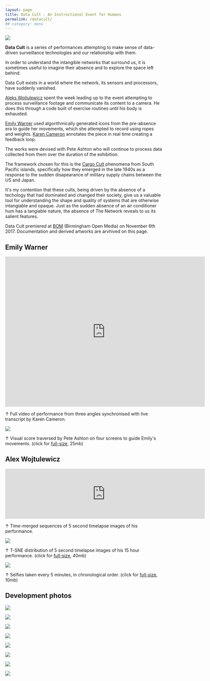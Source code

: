 ```yaml
---
layout: page
title: Data Cult - An Instructional Event for Humans
permalink: /datacult/
## category: menu
---
```


![](http://instructionsforhumans.com/images/datacult-em.jpg)

**Data Cult** is a series of performances attempting to make sense of data-driven surveillance technologies and our relationship with them.

In order to understand the intangible networks that surround us, it is sometimes useful to imagine their absence and to explore the space left behind. 

Data Cult exists in a world where the network, its sensors and processors, have suddenly vanished. 

[Aleks Wojtulewicz](http://a-w-a.co.uk/) spent the week leading up to the event attempting to process surveillance footage and communicate its content to a camera. He does this through a code built of exercise routines until his body is exhausted. 

[Emily Warner](https://emily-warner.com/) used algorithmically generated icons from the pre-absence era to guide her movements, which she attempted to record using ropes and weights. [Karen Cameron](https://twitter.com/KCanard) annotates the piece in real time creating a feedback loop.

The works were devised with Pete Ashton who will continue to process data collected from them over the duration of the exhibition. 

The framework chosen for this is the [Cargo Cult](https://en.wikipedia.org/wiki/Cargo_cult) phenomena from South Pacific islands, specifically how they emerged in the late 1940s as a response to the sudden disapearance of military supply chains between the US and Japan. 

It's my contention that these cults, being driven by the absence of a techology that had dominated and changed their society, give us a valuable tool for understanding the shape and quality of systems that are otherwise intangiable and opaque. Just as the sudden absence of an air conditioner hum has a tangiable nature, the absence of The Network reveals to us its salient features. 

Data Cult premiered at [BOM](http://www.bom.org.uk) (Birmingham Open Media) on November 6th 2017. Documentation and derived artworks are arvhived on this page.  

## Emily Warner

<iframe src="https://player.vimeo.com/video/242211423?title=0&byline=0&portrait=0" width="640" height="480" frameborder="0" webkitallowfullscreen mozallowfullscreen allowfullscreen></iframe>

&#8593; Full video of performance from three angles synchronised with live transcript by Karen Cameron.

[![](http://instructionsforhumans.com/images/emilyblobsscore_small.jpg)](http://instructionsforhumans.com/images/emilyblobsscore.jpg)

&#8593; Visual score traversed by Pete Ashton on four screens to guide Emily's movements. (click for [full-size](http://instructionsforhumans.com/images/emilyblobsscore.jpg), 25mb)

## Alex Wojtulewicz

<iframe src="https://player.vimeo.com/video/242235813?title=0&byline=0&portrait=0" width="640" height="160" frameborder="0" webkitallowfullscreen mozallowfullscreen allowfullscreen></iframe>

&#8593; Time-merged sequences of 5 second timelapse images of his performance. 

[![](http://instructionsforhumans.com/images/tsne_grid_alekssq_small.jpg)](http://instructionsforhumans.com/images/tsne_grid_alekssq.jpg)

&#8593; T-SNE distribution of 5 second timelapse images of his 15 hour performance. (click for [full-size](http://instructionsforhumans.com/images/tsne_grid_alekssq.jpg), 40mb)

[![](http://instructionsforhumans.com/images/aleks_faces_hires_small.jpg)](http://instructionsforhumans.com/images/aleks_faces_hires.jpg)

&#8593; Selfies taken every 5 minutes, in chronological order. (click for [full-size](http://instructionsforhumans.com/images/aleks_faces_hires.jpg), 10mb)

## Development photos

![](http://instructionsforhumans.com/images/datacultwip1.jpg)

![](http://instructionsforhumans.com/images/datacultwip2.jpg)

![](http://instructionsforhumans.com/images/datacultwip3.jpg)

![](http://instructionsforhumans.com/images/datacultwip5.jpg)

![](http://instructionsforhumans.com/images/datacultwip6.jpg)

![](http://blog.peteashton.com/images/aleks_thur_3.jpg)

![](http://blog.peteashton.com/images/aleks_thur_1.jpg)



[![](http://art.peteashton.com/assets/images/lottery_Logo_Black_RGB_smaller.jpg)](http://artscouncil.org.uk/)
